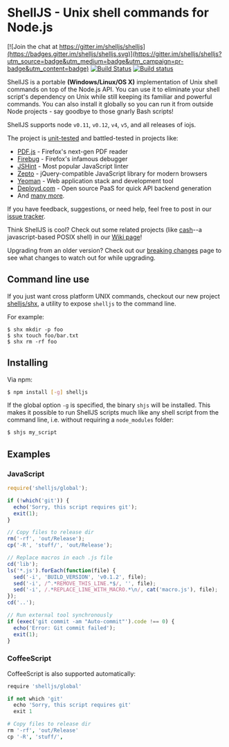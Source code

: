 # ShellJS - Unix shell commands for Node.js

[![Join the chat at https://gitter.im/shelljs/shelljs](https://badges.gitter.im/shelljs/shelljs.svg)](https://gitter.im/shelljs/shelljs?utm_source=badge&utm_medium=badge&utm_campaign=pr-badge&utm_content=badge)
[![Build Status](https://travis-ci.org/shelljs/shelljs.svg?branch=master)](http://travis-ci.org/shelljs/shelljs)
[![Build status](https://ci.appveyor.com/api/projects/status/42txr0s3ux5wbumv/branch/master?svg=true)](https://ci.appveyor.com/project/shelljs/shelljs)

ShellJS is a portable **(Windows/Linux/OS X)** implementation of Unix shell commands on top of the
Node.js API. You can use it to eliminate your shell script's dependency on Unix while still keeping
its familiar and powerful commands. You can also install it globally so you can run it from outside
Node projects - say goodbye to those gnarly Bash scripts!

ShellJS supports node `v0.11`, `v0.12`, `v4`, `v5`, and all releases of iojs.

The project is [unit-tested](http://travis-ci.org/shelljs/shelljs) and battled-tested in projects like:

+ [PDF.js](http://github.com/mozilla/pdf.js) - Firefox's next-gen PDF reader
+ [Firebug](http://getfirebug.com/) - Firefox's infamous debugger
+ [JSHint](http://jshint.com) - Most popular JavaScript linter
+ [Zepto](http://zeptojs.com) - jQuery-compatible JavaScript library for modern browsers
+ [Yeoman](http://yeoman.io/) - Web application stack and development tool
+ [Deployd.com](http://deployd.com) - Open source PaaS for quick API backend generation
+ And [many more](https://npmjs.org/browse/depended/shelljs).

If you have feedback, suggestions, or need help, feel free to post in our [issue tracker](https://github.com/shelljs/shelljs/issues).

Think ShellJS is cool? Check out some related projects (like
[cash](https://github.com/dthree/cash)--a javascript-based POSIX shell)
in our [Wiki page](https://github.com/shelljs/shelljs/wiki)!

Upgrading from an older version? Check out our [breaking
changes](https://github.com/shelljs/shelljs/wiki/Breaking-Changes) page to see
what changes to watch out for while upgrading.

## Command line use

If you just want cross platform UNIX commands, checkout our new project
[shelljs/shx](https://github.com/shelljs/shx), a utility to expose `shelljs` to
the command line.

For example:

```
$ shx mkdir -p foo
$ shx touch foo/bar.txt
$ shx rm -rf foo
```

## Installing

Via npm:

```bash
$ npm install [-g] shelljs
```

If the global option `-g` is specified, the binary `shjs` will be installed. This makes it possible to
run ShellJS scripts much like any shell script from the command line, i.e. without requiring a `node_modules` folder:

```bash
$ shjs my_script
```

## Examples

### JavaScript

```javascript
require('shelljs/global');

if (!which('git')) {
  echo('Sorry, this script requires git');
  exit(1);
}

// Copy files to release dir
rm('-rf', 'out/Release');
cp('-R', 'stuff/', 'out/Release');

// Replace macros in each .js file
cd('lib');
ls('*.js').forEach(function(file) {
  sed('-i', 'BUILD_VERSION', 'v0.1.2', file);
  sed('-i', /^.*REMOVE_THIS_LINE.*$/, '', file);
  sed('-i', /.*REPLACE_LINE_WITH_MACRO.*\n/, cat('macro.js'), file);
});
cd('..');

// Run external tool synchronously
if (exec('git commit -am "Auto-commit"').code !== 0) {
  echo('Error: Git commit failed');
  exit(1);
}
```

### CoffeeScript

CoffeeScript is also supported automatically:

```coffeescript
require 'shelljs/global'

if not which 'git'
  echo 'Sorry, this script requires git'
  exit 1

# Copy files to release dir
rm '-rf', 'out/Release'
cp '-R', 'stuff/', 